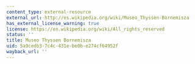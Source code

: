 ```yaml
---
content_type: external-resource
external_url: http://es.wikipedia.org/wiki/Museo_Thyssen-Bornemisza
has_external_license_warning: true
license: https://en.wikipedia.org/wiki/All_rights_reserved
status: ''
title: Museo Thyssen Bornemisza
uid: 5a9cedb3-7c4c-431e-be0b-e274cf64952f
wayback_url: ''
---
```

